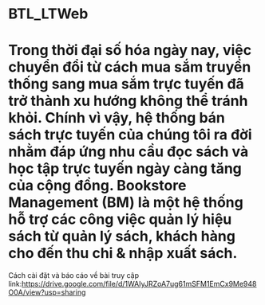 # BTL_LTWeb
Trong thời đại số hóa ngày nay, việc chuyển đổi từ cách mua sắm truyền thống sang mua sắm
trực tuyến đã trở thành xu hướng không thể tránh khỏi. Chính vì vậy, hệ thống bán sách trực
tuyến của chúng tôi ra đời nhằm đáp ứng nhu cầu đọc sách và học tập trực tuyến ngày càng
tăng của cộng đồng.
Bookstore Management (BM) là một hệ thống hỗ trợ các công việc quản lý hiệu sách từ quản
lý sách, khách hàng cho đến thu chi & nhập xuất sách.
==================================================================
Cách cài đặt và báo cáo về bài truy cập link:https://drive.google.com/file/d/1WAIyJRZoA7ug61mSFM1EmCx9Me948O0A/view?usp=sharing
